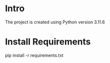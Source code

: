 # Intro 
The project is created using Python version 3.11.6

# Install Requirements

pip install -r requirements.txt

